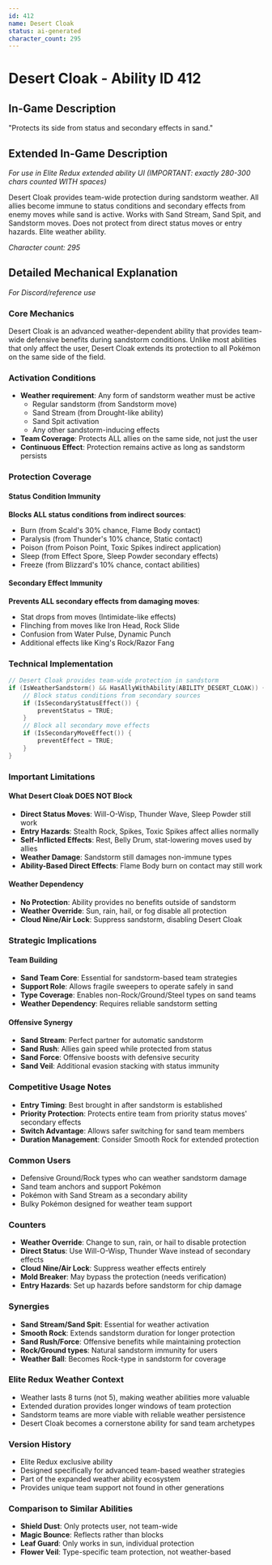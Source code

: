 ```yaml
---
id: 412
name: Desert Cloak
status: ai-generated
character_count: 295
---
```


# Desert Cloak - Ability ID 412

## In-Game Description
"Protects its side from status and secondary effects in sand."

## Extended In-Game Description
*For use in Elite Redux extended ability UI (IMPORTANT: exactly 280-300 chars counted WITH spaces)*

Desert Cloak provides team-wide protection during sandstorm weather. All allies become immune to status conditions and secondary effects from enemy moves while sand is active. Works with Sand Stream, Sand Spit, and Sandstorm moves. Does not protect from direct status moves or entry hazards. Elite weather ability.

*Character count: 295*

## Detailed Mechanical Explanation
*For Discord/reference use*

### Core Mechanics
Desert Cloak is an advanced weather-dependent ability that provides team-wide defensive benefits during sandstorm conditions. Unlike most abilities that only affect the user, Desert Cloak extends its protection to all Pokémon on the same side of the field.

### Activation Conditions
- **Weather requirement**: Any form of sandstorm weather must be active
  - Regular sandstorm (from Sandstorm move)
  - Sand Stream (from Drought-like ability)
  - Sand Spit activation
  - Any other sandstorm-inducing effects
- **Team Coverage**: Protects ALL allies on the same side, not just the user
- **Continuous Effect**: Protection remains active as long as sandstorm persists

### Protection Coverage

#### Status Condition Immunity
**Blocks ALL status conditions from indirect sources**:
- Burn (from Scald's 30% chance, Flame Body contact)
- Paralysis (from Thunder's 10% chance, Static contact)
- Poison (from Poison Point, Toxic Spikes indirect application)
- Sleep (from Effect Spore, Sleep Powder secondary effects)
- Freeze (from Blizzard's 10% chance, contact abilities)

#### Secondary Effect Immunity
**Prevents ALL secondary effects from damaging moves**:
- Stat drops from moves (Intimidate-like effects)
- Flinching from moves like Iron Head, Rock Slide
- Confusion from Water Pulse, Dynamic Punch
- Additional effects like King's Rock/Razor Fang

### Technical Implementation
```c
// Desert Cloak provides team-wide protection in sandstorm
if (IsWeatherSandstorm() && HasAllyWithAbility(ABILITY_DESERT_CLOAK)) {
    // Block status conditions from secondary sources
    if (IsSecondaryStatusEffect()) {
        preventStatus = TRUE;
    }
    // Block all secondary move effects
    if (IsSecondaryMoveEffect()) {
        preventEffect = TRUE;
    }
}
```

### Important Limitations

#### What Desert Cloak DOES NOT Block
- **Direct Status Moves**: Will-O-Wisp, Thunder Wave, Sleep Powder still work
- **Entry Hazards**: Stealth Rock, Spikes, Toxic Spikes affect allies normally
- **Self-Inflicted Effects**: Rest, Belly Drum, stat-lowering moves used by allies
- **Weather Damage**: Sandstorm still damages non-immune types
- **Ability-Based Direct Effects**: Flame Body burn on contact may still work

#### Weather Dependency
- **No Protection**: Ability provides no benefits outside of sandstorm
- **Weather Override**: Sun, rain, hail, or fog disable all protection
- **Cloud Nine/Air Lock**: Suppress sandstorm, disabling Desert Cloak

### Strategic Implications

#### Team Building
- **Sand Team Core**: Essential for sandstorm-based team strategies
- **Support Role**: Allows fragile sweepers to operate safely in sand
- **Type Coverage**: Enables non-Rock/Ground/Steel types on sand teams
- **Weather Dependency**: Requires reliable sandstorm setting

#### Offensive Synergy
- **Sand Stream**: Perfect partner for automatic sandstorm
- **Sand Rush**: Allies gain speed while protected from status
- **Sand Force**: Offensive boosts with defensive security
- **Sand Veil**: Additional evasion stacking with status immunity

### Competitive Usage Notes
- **Entry Timing**: Best brought in after sandstorm is established
- **Priority Protection**: Protects entire team from priority status moves' secondary effects
- **Switch Advantage**: Allows safer switching for sand team members
- **Duration Management**: Consider Smooth Rock for extended protection

### Common Users
- Defensive Ground/Rock types who can weather sandstorm damage
- Sand team anchors and support Pokémon
- Pokémon with Sand Stream as a secondary ability
- Bulky Pokémon designed for weather team support

### Counters
- **Weather Override**: Change to sun, rain, or hail to disable protection
- **Direct Status**: Use Will-O-Wisp, Thunder Wave instead of secondary effects
- **Cloud Nine/Air Lock**: Suppress weather effects entirely
- **Mold Breaker**: May bypass the protection (needs verification)
- **Entry Hazards**: Set up hazards before sandstorm for chip damage

### Synergies
- **Sand Stream/Sand Spit**: Essential for weather activation
- **Smooth Rock**: Extends sandstorm duration for longer protection
- **Sand Rush/Force**: Offensive benefits while maintaining protection
- **Rock/Ground types**: Natural sandstorm immunity for users
- **Weather Ball**: Becomes Rock-type in sandstorm for coverage

### Elite Redux Weather Context
- Weather lasts 8 turns (not 5), making weather abilities more valuable
- Extended duration provides longer windows of team protection
- Sandstorm teams are more viable with reliable weather persistence
- Desert Cloak becomes a cornerstone ability for sand team archetypes

### Version History
- Elite Redux exclusive ability
- Designed specifically for advanced team-based weather strategies
- Part of the expanded weather ability ecosystem
- Provides unique team support not found in other generations

### Comparison to Similar Abilities
- **Shield Dust**: Only protects user, not team-wide
- **Magic Bounce**: Reflects rather than blocks
- **Leaf Guard**: Only works in sun, individual protection
- **Flower Veil**: Type-specific team protection, not weather-based